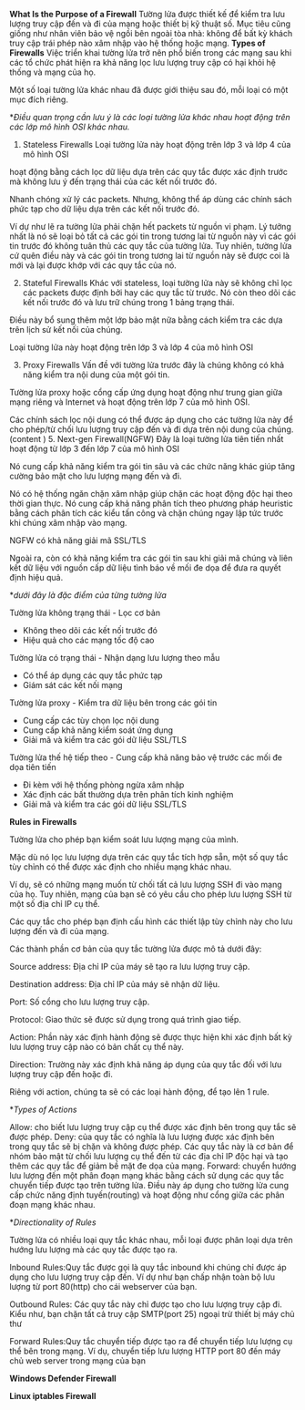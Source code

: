 **What Is the Purpose of a Firewall**
 Tường lửa được thiết kế để kiểm tra lưu lượng truy cập đến và đi của mạng hoặc thiết bị kỹ thuật số. Mục tiêu cũng giống như nhân viên bảo vệ ngồi bên ngoài tòa nhà: không để bất kỳ khách truy cập trái phép nào xâm nhập vào hệ thống hoặc mạng.
**Types of Firewalls**
Việc triển khai tường lửa trở nên phổ biến trong các mạng sau khi các tổ chức phát hiện ra khả năng lọc lưu lượng truy cập có hại khỏi hệ thống và mạng của họ. 

Một số loại tường lửa khác nhau đã được giới thiệu sau đó, mỗi loại có một mục đích riêng.

**Điều quan trọng cần lưu ý là các loại tường lửa khác nhau hoạt động trên các lớp mô hình OSI khác nhau.*

1. Stateless Firewalls
Loại tường lửa này hoạt động trên lớp 3 và lớp 4 của mô hình OSI

hoạt động bằng cách lọc dữ liệu dựa trên các quy tắc được xác định trước mà không lưu ý đến trạng thái của các kết nối trước đó.

Nhanh chóng xử lý các packets. Nhưng, không thể áp dùng các chính sách phức tạp cho dữ liệu dựa trên các kết nối trước đó. 

Ví dự như lẽ ra tường lửa phải chặn hết packets từ nguồn vi phạm. Lý tưởng nhất là nó sẽ loại bỏ tất cả các gói tin trong tương lai từ nguồn này vì các gói tin trước đó không tuân thủ các quy tắc của tường lửa. Tuy nhiên, tường lửa cứ quên điều này và các gói tin trong tương lai từ nguồn này sẽ được coi là mới và lại được khớp với các quy tắc của nó.

2. Stateful Firewalls
Khác với stateless, loại tường lửa này sẽ không chỉ lọc các packets được định bởi hay các quy tắc từ trước. Nó còn theo dõi các kết nối trước đó và lưu trữ chúng trong 1 bảng trạng thái. 

 Điều này bổ sung thêm một lớp bảo mật nữa bằng cách kiểm tra các  dựa trên lịch sử kết nối của chúng. 

Loại tường lửa này hoạt động trên lớp 3 và lớp 4 của mô hình OSI

3. Proxy Firewalls
Vấn đề với tường lửa trước đây là chúng không có khả năng kiểm tra nội dung của một gói tin.

Tường lửa proxy hoặc cổng cấp ứng dụng hoạt động như trung gian giữa mạng riêng và Internet và hoạt động trên lớp 7 của mô hình OSI. 

Các chính sách lọc nội dung có thể được áp dụng cho các tường lửa này để cho phép/từ chối lưu lượng truy cập đến và đi dựa trên nội dung của chúng.(content )
5. Next-gen Firewall(NGFW)
Đây là loại tường lửa tiên tiến nhất hoạt động từ lớp 3 đến lớp 7 của mô hình OSI

Nó cung cấp khả năng kiểm tra gói tin sâu và các chức năng khác giúp tăng cường bảo mật cho lưu lượng mạng đến và đi.

Nó có hệ thống ngăn chặn xâm nhập giúp chặn các hoạt động độc hại theo thời gian thực. Nó cung cấp khả năng phân tích theo phương pháp heuristic bằng cách phân tích các kiểu tấn công và chặn chúng ngay lập tức trước khi chúng xâm nhập vào mạng.

NGFW có khả năng giải mã SSL/TLS

Ngoài ra, còn có khả năng kiểm tra các gói tin sau khi giải mã chúng và liên kết dữ liệu với nguồn cấp dữ liệu tình báo về mối đe dọa để đưa ra quyết định hiệu quả.

**dưới đây là đặc điểm của từng tường lửa* 

Tường lửa không trạng thái	- Lọc cơ bản
- Không theo dõi các kết nối trước đó
- Hiệu quả cho các mạng tốc độ cao
  
Tường lửa có trạng thái	- Nhận dạng lưu lượng theo mẫu
- Có thể áp dụng các quy tắc phức tạp
- Giám sát các kết nối mạng
  
Tường lửa proxy	- Kiểm tra dữ liệu bên trong các gói tin
- Cung cấp các tùy chọn lọc nội dung
- Cung cấp khả năng kiểm soát ứng dụng
- Giải mã và kiểm tra các gói dữ liệu SSL/TLS
  
Tường lửa thế hệ tiếp theo	- Cung cấp khả năng bảo vệ trước các mối đe dọa tiên tiến
- Đi kèm với hệ thống phòng ngừa xâm nhập
- Xác định các bất thường dựa trên phân tích kinh nghiệm
- Giải mã và kiểm tra các gói dữ liệu SSL/TLS

**Rules in Firewalls**

Tường lửa cho phép bạn kiểm soát lưu lượng mạng của mình.

Mặc dù nó lọc lưu lượng dựa trên các quy tắc tích hợp sẵn, một số quy tắc tùy chỉnh có thể được xác định cho nhiều mạng khác nhau.

Ví dụ, sẽ có những mạng muốn từ chối tất cả lưu lượng SSH đi vào mạng của họ. Tuy nhiên, mạng của bạn sẽ có yêu cầu cho phép lưu lượng SSH từ một số địa chỉ IP cụ thể.

Các quy tắc cho phép bạn định cấu hình các thiết lập tùy chỉnh này cho lưu lượng đến và đi của mạng.

Các thành phần cơ bản của quy tắc tường lửa được mô tả dưới đây:

Source address: Địa chỉ IP của máy sẽ tạo ra lưu lượng truy cập.

Destination address: Địa chỉ IP của máy sẽ nhận dữ liệu.

Port: Số cổng cho lưu lượng truy cập.

Protocol: Giao thức sẽ được sử dụng trong quá trình giao tiếp.

Action: Phần này xác định hành động sẽ được thực hiện khi xác định bất kỳ lưu lượng truy cập nào có bản chất cụ thể này.

Direction: Trường này xác định khả năng áp dụng của quy tắc đối với lưu lượng truy cập đến hoặc đi.

Riêng với action, chúng ta sẽ có các loại hành động, để tạo lên 1 rule.

**Types of Actions*

Allow: cho biết lưu lượng truy cập cụ thể được xác định bên trong quy tắc sẽ được phép.
Deny:  của quy tắc có nghĩa là lưu lượng được xác định bên trong quy tắc sẽ bị chặn và không được phép. Các quy tắc này là cơ bản để nhóm bảo mật từ chối lưu lượng cụ thể đến từ các địa chỉ IP độc hại và tạo thêm các quy tắc để giảm bề mặt đe dọa của mạng.
Forward:  chuyển hướng lưu lượng đến một phân đoạn mạng khác bằng cách sử dụng các quy tắc chuyển tiếp được tạo trên tường lửa. Điều này áp dụng cho tường lửa cung cấp chức năng định tuyến(routing) và hoạt động như cổng giữa các phân đoạn mạng khác nhau.

**Directionality of Rules*

Tường lửa có nhiều loại quy tắc khác nhau, mỗi loại được phân loại dựa trên hướng lưu lượng mà các quy tắc được tạo ra.

Inbound Rules:Quy tắc được gọi là quy tắc inbound khi chúng chỉ được áp dụng cho lưu lượng truy cập đến. Ví dự như bạn chấp nhận toàn bộ lưu lượng từ port 80(http) cho cái webserver của bạn.

Outbound Rules: Các quy tắc này chỉ được tạo cho lưu lượng truy cập đi. Kiểu như, bạn chặn tất cả truy cập SMTP(port 25) ngoại trừ thiết bị máy chủ thư

Forward Rules:Quy tắc chuyển tiếp được tạo ra để chuyển tiếp lưu lượng cụ thể bên trong mạng. Ví dụ, chuyển tiếp lưu lượng HTTP port 80 đến máy chủ web server trong mạng của bạn

**Windows Defender Firewall**

**Linux iptables Firewall**
